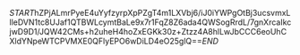$START$hZPjALmrPyeE4uYyfzyrpXpPZgT4m1LXVbj6/iJ0iYWPgOtBj3ucsvmxLlleDVN1tc8UJaf1QTBWLcymtBaLe9x7r1FqZ8Z6ada4QWSogRrdL/7gnXrcaIkcjwD9D1/JQW42CMs+h2uheH4hoZxEGKk30z+Ztzz4A8hlLwJbCCC6eoUhCXldYNpeWTCPVMXE0QFlyEPO6wDiLD4eO25glQ==$END$